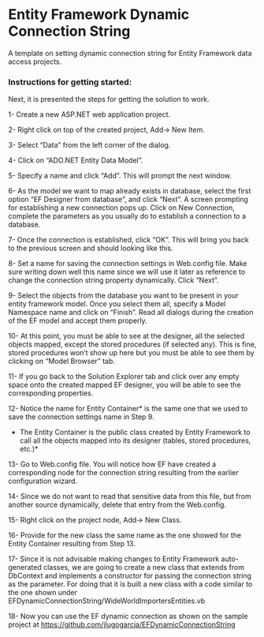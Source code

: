 # Entity Framework Dynamic Connection String
A template on setting dynamic connection string for Entity Framework data access projects.

### Instructions for getting started:

Next, it is presented the steps for getting the solution to work.

1-	Create a new ASP.NET web application project.

2-	Right click on top of the created project, Add-> New Item.

3-	Select “Data” from the left corner of the dialog.

4-	Click on “ADO.NET Entity Data Model”.

5-  Specify a name and click “Add”. This will prompt the next window.

6-	As the model we want to map already exists in database, select the first option “EF Designer from database”, and click “Next”. A screen prompting for establishing a new connection pops up. Click on New Connection, complete the parameters as you usually do to establish a connection to a database.

7-	Once the connection is established, click “OK”. This will bring you back to the previous screen and should looking like this.

8-	Set a name for saving the connection settings in Web.config file. Make sure writing down well this name since we will use it later as reference to change the connection string property dynamically. Click “Next”.

9-	Select the objects from the database you want to be present in your entity framework model. Once you select them all, specify a Model Namespace name and click on “Finish”. Read all dialogs during the creation of the EF model and accept them properly.

10-	At this point, you must be able to see at the designer, all the selected objects mapped, except the stored procedures (if selected any). This is fine, stored procedures won’t show up here but you must be able to see them by clicking on “Model Browser” tab.

11- If you go back to the Solution Explorer tab and click over any empty space onto the created mapped EF designer, you will be able to see the corresponding properties.

12- Notice the name for Entity Container* is the same one that we used to save the connection settings name in Step 9.
* The Entity Container is the public class created by Entity Framework to call all the objects mapped into its designer (tables, stored procedures, etc.)*

13-	Go to Web.config file. You will notice how EF have created a corresponding node for the connection string resulting from the earlier configuration wizard.

14- Since we do not want to read that sensitive data from this file, but from another source dynamically, delete that entry from the Web.config.

15-	Right click on the project node, Add-> New Class.

16-	Provide for the new class the same name as the one showed for the Entity Container resulting from Step 13.

17- Since it is not advisable making changes to Entity Framework auto-generated classes, we are going to create a new class that extends from DbContext and implements a constructor for passing the connection string as the parameter. For doing that it is built a new class with a code similar to the one shown under EFDynamicConnectionString/WideWorldImportersEntities.vb

18-	Now you can use the EF dynamic connection as shown on the sample project at https://github.com/jlugogarcia/EFDynamicConnectionString
